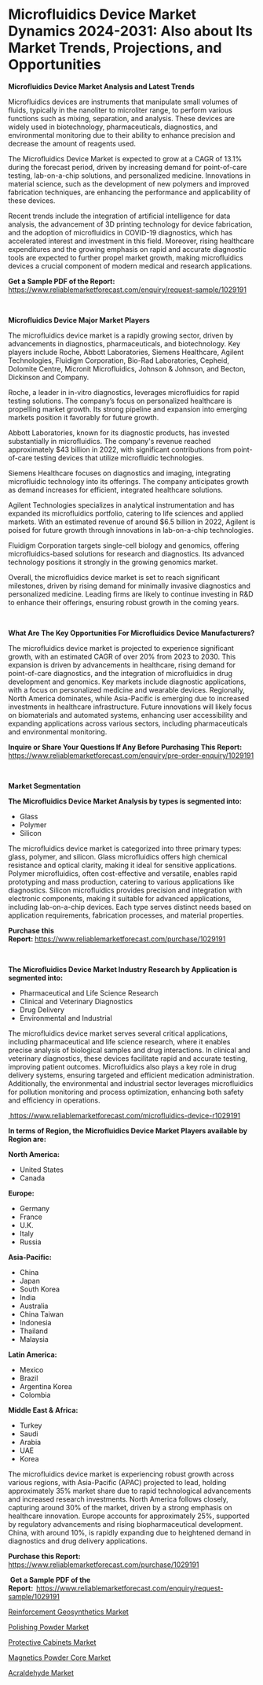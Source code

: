 <p><h1>Microfluidics Device Market Dynamics 2024-2031: Also about Its Market Trends, Projections, and Opportunities</h1></p><p><strong>Microfluidics Device Market Analysis and Latest Trends</strong></p>
<p><p>Microfluidics devices are instruments that manipulate small volumes of fluids, typically in the nanoliter to microliter range, to perform various functions such as mixing, separation, and analysis. These devices are widely used in biotechnology, pharmaceuticals, diagnostics, and environmental monitoring due to their ability to enhance precision and decrease the amount of reagents used. </p><p>The Microfluidics Device Market is expected to grow at a CAGR of 13.1% during the forecast period, driven by increasing demand for point-of-care testing, lab-on-a-chip solutions, and personalized medicine. Innovations in material science, such as the development of new polymers and improved fabrication techniques, are enhancing the performance and applicability of these devices. </p><p>Recent trends include the integration of artificial intelligence for data analysis, the advancement of 3D printing technology for device fabrication, and the adoption of microfluidics in COVID-19 diagnostics, which has accelerated interest and investment in this field. Moreover, rising healthcare expenditures and the growing emphasis on rapid and accurate diagnostic tools are expected to further propel market growth, making microfluidics devices a crucial component of modern medical and research applications.</p></p>
<p><strong>Get a Sample PDF of the Report:&nbsp;</strong> <a href="https://www.reliablemarketforecast.com/enquiry/request-sample/1029191?utm_campaign=1929&utm_medium=2&utm_source=Github&utm_content=ia&utm_term=25122024&utm_id=microfluidics-device">https://www.reliablemarketforecast.com/enquiry/request-sample/1029191</a></p>
<p>&nbsp;</p>
<p><strong>Microfluidics Device Major Market Players</strong></p>
<p><p>The microfluidics device market is a rapidly growing sector, driven by advancements in diagnostics, pharmaceuticals, and biotechnology. Key players include Roche, Abbott Laboratories, Siemens Healthcare, Agilent Technologies, Fluidigm Corporation, Bio-Rad Laboratories, Cepheid, Dolomite Centre, Micronit Microfluidics, Johnson & Johnson, and Becton, Dickinson and Company.</p><p>Roche, a leader in in-vitro diagnostics, leverages microfluidics for rapid testing solutions. The company’s focus on personalized healthcare is propelling market growth. Its strong pipeline and expansion into emerging markets position it favorably for future growth.</p><p>Abbott Laboratories, known for its diagnostic products, has invested substantially in microfluidics. The company's revenue reached approximately $43 billion in 2022, with significant contributions from point-of-care testing devices that utilize microfluidic technologies.</p><p>Siemens Healthcare focuses on diagnostics and imaging, integrating microfluidic technology into its offerings. The company anticipates growth as demand increases for efficient, integrated healthcare solutions.</p><p>Agilent Technologies specializes in analytical instrumentation and has expanded its microfluidics portfolio, catering to life sciences and applied markets. With an estimated revenue of around $6.5 billion in 2022, Agilent is poised for future growth through innovations in lab-on-a-chip technologies.</p><p>Fluidigm Corporation targets single-cell biology and genomics, offering microfluidics-based solutions for research and diagnostics. Its advanced technology positions it strongly in the growing genomics market.</p><p>Overall, the microfluidics device market is set to reach significant milestones, driven by rising demand for minimally invasive diagnostics and personalized medicine. Leading firms are likely to continue investing in R&D to enhance their offerings, ensuring robust growth in the coming years.</p></p>
<p>&nbsp;</p>
<p><strong>What Are The Key Opportunities For Microfluidics Device Manufacturers?</strong></p>
<p><p>The microfluidics device market is projected to experience significant growth, with an estimated CAGR of over 20% from 2023 to 2030. This expansion is driven by advancements in healthcare, rising demand for point-of-care diagnostics, and the integration of microfluidics in drug development and genomics. Key markets include diagnostic applications, with a focus on personalized medicine and wearable devices. Regionally, North America dominates, while Asia-Pacific is emerging due to increased investments in healthcare infrastructure. Future innovations will likely focus on biomaterials and automated systems, enhancing user accessibility and expanding applications across various sectors, including pharmaceuticals and environmental monitoring.</p></p>
<p><strong>Inquire or Share Your Questions If Any Before Purchasing This Report:</strong> <a href="https://www.reliablemarketforecast.com/enquiry/pre-order-enquiry/1029191?utm_campaign=1929&utm_medium=2&utm_source=Github&utm_content=ia&utm_term=25122024&utm_id=microfluidics-device">https://www.reliablemarketforecast.com/enquiry/pre-order-enquiry/1029191</a></p>
<p>&nbsp;</p>
<p><strong>Market Segmentation</strong></p>
<p><strong>The Microfluidics Device Market Analysis by types is segmented into:</strong></p>
<p><ul><li>Glass</li><li>Polymer</li><li>Silicon</li></ul></p>
<p><p>The microfluidics device market is categorized into three primary types: glass, polymer, and silicon. Glass microfluidics offers high chemical resistance and optical clarity, making it ideal for sensitive applications. Polymer microfluidics, often cost-effective and versatile, enables rapid prototyping and mass production, catering to various applications like diagnostics. Silicon microfluidics provides precision and integration with electronic components, making it suitable for advanced applications, including lab-on-a-chip devices. Each type serves distinct needs based on application requirements, fabrication processes, and material properties.</p></p>
<p><strong>Purchase this Report:&nbsp;</strong><a href="https://www.reliablemarketforecast.com/purchase/1029191?utm_campaign=1929&utm_medium=2&utm_source=Github&utm_content=ia&utm_term=25122024&utm_id=microfluidics-device">https://www.reliablemarketforecast.com/purchase/1029191</a></p>
<p>&nbsp;</p>
<p><strong>The Microfluidics Device Market Industry Research by Application is segmented into:</strong></p>
<p><ul><li>Pharmaceutical and Life Science Research</li><li>Clinical and Veterinary Diagnostics</li><li>Drug Delivery</li><li>Environmental and Industrial</li></ul></p>
<p><p>The microfluidics device market serves several critical applications, including pharmaceutical and life science research, where it enables precise analysis of biological samples and drug interactions. In clinical and veterinary diagnostics, these devices facilitate rapid and accurate testing, improving patient outcomes. Microfluidics also plays a key role in drug delivery systems, ensuring targeted and efficient medication administration. Additionally, the environmental and industrial sector leverages microfluidics for pollution monitoring and process optimization, enhancing both safety and efficiency in operations.</p></p>
<p><a href="https://www.reliablemarketforecast.com/microfluidics-device-r1029191?utm_campaign=1929&utm_medium=2&utm_source=Github&utm_content=ia&utm_term=25122024&utm_id=microfluidics-device">&nbsp;https://www.reliablemarketforecast.com/microfluidics-device-r1029191</a></p>
<p><strong>In terms of Region, the Microfluidics Device Market Players available by Region are:</strong></p>
<p>
    <p> <strong> North America: </strong>
        <ul>
            <li>United States</li>
            <li>Canada</li>
        </ul>
        </p> 
    <p> <strong> Europe: </strong>
        <ul>
            <li>Germany</li>
            <li>France</li>
            <li>U.K.</li>
            <li>Italy</li>
            <li>Russia</li>
        </ul>
        </p> 
    <p> <strong> Asia-Pacific: </strong>
        <ul>
            <li>China</li>
            <li>Japan</li>
            <li>South Korea</li>
            <li>India</li>
            <li>Australia</li>
            <li>China Taiwan</li>
            <li>Indonesia</li>
            <li>Thailand</li>
            <li>Malaysia</li>
        </ul>
        </p> 
    <p> <strong> Latin America: </strong>
        <ul>
            <li>Mexico</li>
            <li>Brazil</li>
            <li>Argentina Korea</li>
            <li>Colombia</li>
        </ul>
        </p> 
    <p> <strong> Middle East & Africa: </strong>
        <ul>
            <li>Turkey</li>
            <li>Saudi</li>
            <li>Arabia</li>
            <li>UAE</li>
            <li>Korea</li>
        </ul>
    </p>
    </p>
<p><p>The microfluidics device market is experiencing robust growth across various regions, with Asia-Pacific (APAC) projected to lead, holding approximately 35% market share due to rapid technological advancements and increased research investments. North America follows closely, capturing around 30% of the market, driven by a strong emphasis on healthcare innovation. Europe accounts for approximately 25%, supported by regulatory advancements and rising biopharmaceutical development. China, with around 10%, is rapidly expanding due to heightened demand in diagnostics and drug delivery applications.</p></p>
<p><strong>Purchase this Report: </strong><a href="https://www.reliablemarketforecast.com/purchase/1029191?utm_campaign=1929&utm_medium=2&utm_source=Github&utm_content=ia&utm_term=25122024&utm_id=microfluidics-device">https://www.reliablemarketforecast.com/purchase/1029191</a></p>
<p>&nbsp;<strong>Get a Sample PDF of the Report:&nbsp;&nbsp;</strong><a href="https://www.reliablemarketforecast.com/enquiry/request-sample/1029191?utm_campaign=1929&utm_medium=2&utm_source=Github&utm_content=ia&utm_term=25122024&utm_id=microfluidics-device">https://www.reliablemarketforecast.com/enquiry/request-sample/1029191</a></p>
<p><strong></strong></p>
<p><p><a href="https://www.linkedin.com/pulse/analyzing-hashub-gbd8f?utm_campaign=1929&utm_medium=2&utm_source=Github&utm_content=ia&utm_term=25122024&utm_id=microfluidics-device">Reinforcement Geosynthetics Market</a></p><p><a href="https://www.linkedin.com/pulse/exploring-growth-opportunities-polishing-powder-market-expected-uhfuf?utm_campaign=1929&utm_medium=2&utm_source=Github&utm_content=ia&utm_term=25122024&utm_id=microfluidics-device">Polishing Powder Market</a></p><p><a href="https://github.com/dringals/Market-Research-Report-List-6/blob/main/protective-cabinets-market.md?utm_campaign=1929&utm_medium=2&utm_source=Github&utm_content=ia&utm_term=25122024&utm_id=microfluidics-device">Protective Cabinets Market</a></p><p><a href="https://www.linkedin.com/pulse/influencing-fact-revidease-cslse?utm_campaign=1929&utm_medium=2&utm_source=Github&utm_content=ia&utm_term=25122024&utm_id=microfluidics-device">Magnetics Powder Core Market</a></p><p><a href="https://www.linkedin.com/pulse/a-mkt-nova-vc8zf?utm_campaign=1929&utm_medium=2&utm_source=Github&utm_content=ia&utm_term=25122024&utm_id=microfluidics-device">Acraldehyde Market</a></p></p>